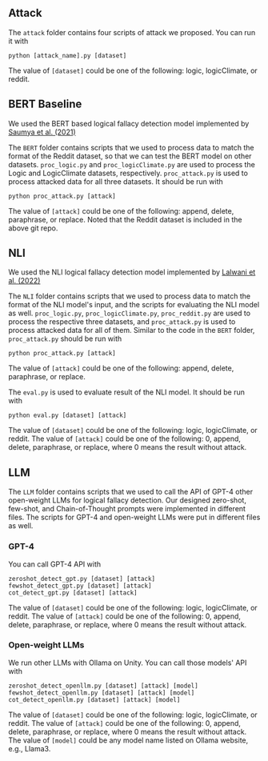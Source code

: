 ## Attack

The `attack` folder contains four scripts of attack we proposed. You can run it with 

```
python [attack_name].py [dataset]
```

The value of `[dataset]` could be one of the following: logic, logicClimate, or reddit.

## BERT Baseline

We used the BERT based logical fallacy detection model implemented by [Saumya et al. (2021)](https://github.com/sahaisaumya/informal_fallacies/tree/main)

The `BERT` folder contains scripts that we used to process data to match the format of the Reddit dataset, so that we can test the BERT model on other datasets. `proc_logic.py` and `proc_logicClimate.py` are used to process the Logic and LogicClimate datasets, respectively. `proc_attack.py` is used to process attacked data for all three datasets. It should be run with 

```
python proc_attack.py [attack]
```

The value of `[attack]` could be one of the following: append, delete, paraphrase, or replace. Noted that the Reddit dataset is included in the above git repo.

## NLI

We used the NLI logical fallacy detection model implemented by [Lalwani et al. (2022)](https://github.com/causalNLP/logical-fallacy/tree/main)

The `NLI` folder contains scripts that we used to process data to match the format of the NLI model's input, and the scripts for evaluating the NLI model as well. `proc_logic.py`, `proc_logicClimate.py`, `proc_reddit.py` are used to process the respective three datasets, and `proc_attack.py` is used to process attacked data for all of them. Similar to the code in the `BERT` folder, `proc_attack.py` should be run with

```
python proc_attack.py [attack]
```


The value of `[attack]` could be one of the following: append, delete, paraphrase, or replace.

The `eval.py` is used to evaluate result of the NLI model. It should be run with

```
python eval.py [dataset] [attack]
```

The value of `[dataset]` could be one of the following: logic, logicClimate, or reddit. The value of `[attack]` could be one of the following: 0, append, delete, paraphrase, or replace, where 0 means the result without attack.

## LLM

The `LLM` folder contains scripts that we used to call the API of GPT-4 other open-weight LLMs for logical fallacy detection. Our designed zero-shot, few-shot, and Chain-of-Thought prompts were implemented in different files. The scripts for GPT-4 and open-weight LLMs were put in different files as well.

### GPT-4

You can call GPT-4 API with

```
zeroshot_detect_gpt.py [dataset] [attack]
fewshot_detect_gpt.py [dataset] [attack]
cot_detect_gpt.py [dataset] [attack]
```

The value of `[dataset]` could be one of the following: logic, logicClimate, or reddit. The value of `[attack]` could be one of the following: 0, append, delete, paraphrase, or replace, where 0 means the result without attack.

### Open-weight LLMs

We run other LLMs with Ollama on Unity. You can call those models' API with

```
zeroshot_detect_openllm.py [dataset] [attack] [model]
fewshot_detect_openllm.py [dataset] [attack] [model]
cot_detect_openllm.py [dataset] [attack] [model]
```

The value of `[dataset]` could be one of the following: logic, logicClimate, or reddit. The value of `[attack]` could be one of the following: 0, append, delete, paraphrase, or replace, where 0 means the result without attack. The value of `[model]` could be any model name listed on Ollama website, e.g., Llama3.
